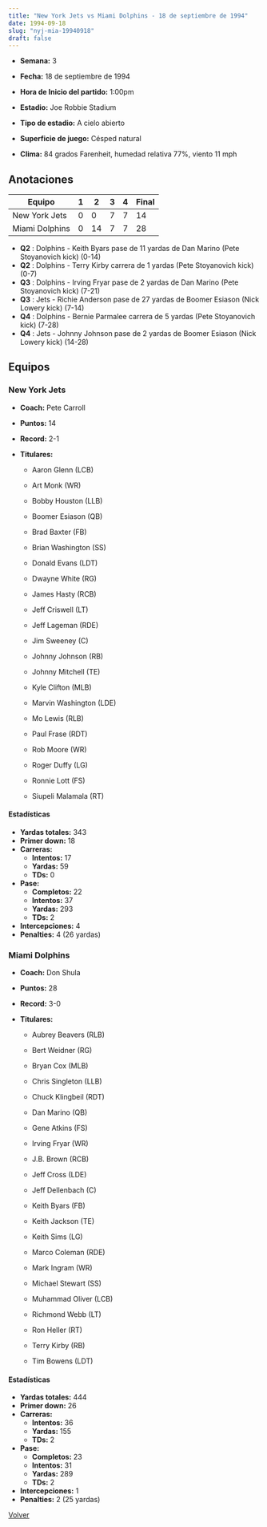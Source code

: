 ```yaml
---
title: "New York Jets vs Miami Dolphins - 18 de septiembre de 1994"
date: 1994-09-18
slug: "nyj-mia-19940918"
draft: false
---
```


* **Semana:** 3
* **Fecha:** 18 de septiembre de 1994

* **Hora de Inicio del partido:** 1:00pm
* **Estadio:** Joe Robbie Stadium
* **Tipo de estadio:** A cielo abierto
* **Superficie de juego:** Césped natural
* **Clima:** 84 grados Farenheit, humedad relativa 77%, viento 11 mph





## Anotaciones
| Equipo | 1 | 2 | 3 | 4 | Final |
|--------|---|---|---|---|-------|
| New York Jets  | 0 | 0 | 7 | 7  | 14 |
| Miami Dolphins  | 0 | 14 | 7 | 7  | 28 |
* **Q2** : Dolphins - Keith Byars pase de 11 yardas de Dan Marino (Pete Stoyanovich kick) (0-14)
* **Q2** : Dolphins - Terry Kirby carrera de 1 yardas (Pete Stoyanovich kick) (0-7)
* **Q3** : Dolphins - Irving Fryar pase de 2 yardas de Dan Marino (Pete Stoyanovich kick) (7-21)
* **Q3** : Jets - Richie Anderson pase de 27 yardas de Boomer Esiason (Nick Lowery kick) (7-14)
* **Q4** : Dolphins - Bernie Parmalee carrera de 5 yardas (Pete Stoyanovich kick) (7-28)
* **Q4** : Jets - Johnny Johnson pase de 2 yardas de Boomer Esiason (Nick Lowery kick) (14-28)


## Equipos


### New York Jets
* **Coach:** Pete Carroll
* **Puntos:** 14
* **Record:** 2-1
* **Titulares:** 

  * Aaron Glenn (LCB) 

  * Art Monk (WR) 

  * Bobby Houston (LLB) 

  * Boomer Esiason (QB) 

  * Brad Baxter (FB) 

  * Brian Washington (SS) 

  * Donald Evans (LDT) 

  * Dwayne White (RG) 

  * James Hasty (RCB) 

  * Jeff Criswell (LT) 

  * Jeff Lageman (RDE) 

  * Jim Sweeney (C) 

  * Johnny Johnson (RB) 

  * Johnny Mitchell (TE) 

  * Kyle Clifton (MLB) 

  * Marvin Washington (LDE) 

  * Mo Lewis (RLB) 

  * Paul Frase (RDT) 

  * Rob Moore (WR) 

  * Roger Duffy (LG) 

  * Ronnie Lott (FS) 

  * Siupeli Malamala (RT) 

#### Estadísticas
* **Yardas totales:** 343
* **Primer down:** 18
* **Carreras:**
  * **Intentos:** 17
  * **Yardas:** 59
  * **TDs:** 0
* **Pase:**
  * **Completos:** 22
  * **Intentos:** 37
  * **Yardas:** 293
  * **TDs:** 2
* **Intercepciones:** 4
* **Penalties:** 4 (26 yardas)

### Miami Dolphins
* **Coach:** Don Shula
* **Puntos:** 28
* **Record:** 3-0
* **Titulares:** 

  * Aubrey Beavers (RLB) 

  * Bert Weidner (RG) 

  * Bryan Cox (MLB) 

  * Chris Singleton (LLB) 

  * Chuck Klingbeil (RDT) 

  * Dan Marino (QB) 

  * Gene Atkins (FS) 

  * Irving Fryar (WR) 

  * J.B. Brown (RCB) 

  * Jeff Cross (LDE) 

  * Jeff Dellenbach (C) 

  * Keith Byars (FB) 

  * Keith Jackson (TE) 

  * Keith Sims (LG) 

  * Marco Coleman (RDE) 

  * Mark Ingram (WR) 

  * Michael Stewart (SS) 

  * Muhammad Oliver (LCB) 

  * Richmond Webb (LT) 

  * Ron Heller (RT) 

  * Terry Kirby (RB) 

  * Tim Bowens (LDT) 

#### Estadísticas
* **Yardas totales:** 444
* **Primer down:** 26
* **Carreras:**
  * **Intentos:** 36
  * **Yardas:** 155
  * **TDs:** 2
* **Pase:**
  * **Completos:** 23
  * **Intentos:** 31
  * **Yardas:** 289
  * **TDs:** 2
* **Intercepciones:** 1
* **Penalties:** 2 (25 yardas)


[Volver](/historia/1994)
